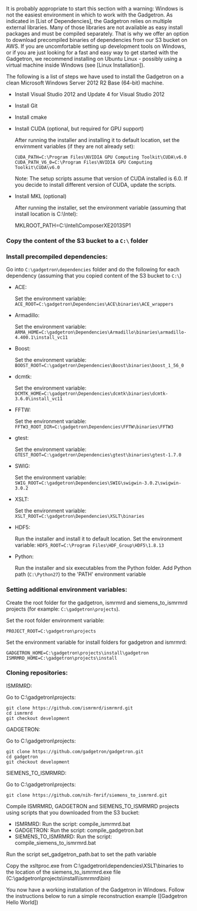 It is probably appropriate to start this section with a warning: Windows is not the easiest environment in which to work with the Gadgetron. As indicated in [List of Dependencies], the Gadgetron relies on multiple external libraries. Many of those libraries are not available as easy install packages and must be compiled separately. That is why we offer an option to download precompiled binaries of dependencies from our S3 bucket on AWS. If you are uncomfortable setting up development tools on Windows, or if you are just looking for a fast and easy way to get started with the Gadgetron, we recommend installing on Ubuntu Linux - possibly using a virtual machine inside Windows (see [Linux Installation]).

The following is a list of steps we have used to install the Gadgetron on a clean Microsoft Windows Server 2012 R2 Base (64-bit) machine. 

- Install Visual Studio 2012 and Update 4 for Visual Studio 2012

- Install Git

- Install cmake

- Install CUDA (optional, but required for GPU support)

    After running the installer and installing it to default location, set the envirnment variables (if they are not already set):

    ```CUDA_PATH=C:\Program Files\NVIDIA GPU Computing Toolkit\CUDA\v6.0```
    ```CUDA_PATH_V6_0=C:\Program Files\NVIDIA GPU Computing Toolkit\CUDA\v6.0```

    Note: The setup scripts assume that version of CUDA installed is 6.0. If you decide to install different version of CUDA, update the scripts.

- Install MKL (optional)

    After running the installer, set the environment variable (assuming that install location is C:\Intel):

    MKLROOT_PATH=C:\Intel\ComposerXE2013SP1

### Copy the content of the S3 bucket to a ```C:\``` folder

### Install precompiled dependencies:

Go into ```C:\gadgetron\dependencies``` folder and do the following for each dependency (assuming that you copied content of the S3 bucket to ```C:\```)

- ACE:

    Set the environment variable: ```ACE_ROOT=C:\gadgetron\Dependencies\ACE\binaries\ACE_wrappers```

- Armadillo:

    Set the environment variable: ```ARMA_HOME=C:\gadgetron\Dependencies\Armadillo\binaries\armadillo-4.400.1\install_vc11```

- Boost:

    Set the environment variable: ```BOOST_ROOT=C:\gadgetron\Dependencies\Boost\binaries\boost_1_56_0```

- dcmtk:

    Set the environment variable: ```DCMTK_HOME=C:\gadgetron\Dependencies\dcmtk\binaries\dcmtk-3.6.0\install_vc11```

- FFTW:

    Set the environment variable: ```FFTW3_ROOT_DIR=C:\gadgetron\Dependencies\FFTW\binaries\FFTW3```

- gtest:

    Set the environment variable: ```GTEST_ROOT=C:\gadgetron\Dependencies\gtest\binaries\gtest-1.7.0```

- SWIG:

    Set the environment variable: ```SWIG_ROOT=C:\gadgetron\Dependencies\SWIG\swigwin-3.0.2\swigwin-3.0.2```

- XSLT:

    Set the environment variable: ```XSLT_ROOT=C:\gadgetron\Dependencies\XSLT\binaries```

- HDF5:

    Run the installer and install it to default location.
    Set the environment variable: ```HDF5_ROOT=C:\Program Files\HDF_Group\HDF5\1.8.13```

- Python:

    Run the installer and six executables from the Python folder.
    Add Python path (```C:\Python27```) to the 'PATH' environment variable


### Setting additional environment variables:

Create the root folder for the gadgetron, ismrmrd and siemens_to_ismrmrd projects 
(for example: ```C:\gadgetron\projects```).

Set the root folder environment variable:
 
```PROJECT_ROOT=C:\gadgetron\projects```

Set the environment variable for install folders for gadgetron and ismrmrd:

```GADGETRON_HOME=C:\gadgetron\projects\install\gadgetron```
```ISMRMRD_HOME=C:\gadgetron\projects\install```

### Cloning repositories:

ISMRMRD:

Go to C:\gadgetron\projects:
```
git clone https://github.com/ismrmrd/ismrmrd.git
cd ismrmrd
git checkout development
```
GADGETRON:

Go to C:\gadgetron\projects:
```
git clone https://github.com/gadgetron/gadgetron.git
cd gadgetron
git checkout development
```
SIEMENS_TO_ISMRMRD:

Go to C:\gadgetron\projects:
```
git clone https://github.com/nih-fmrif/siemens_to_ismrmrd.git
```
Compile ISMRMRD, GADGETRON and SIEMENS_TO_ISMRMRD projects using scripts that you downloaded from the S3 bucket:
- ISMRMRD: Run the script: compile_ismrmrd.bat
- GADGETRON: Run the script: compile_gadgetron.bat
- SIEMENS_TO_ISMRMRD: Run the script: compile_siemens_to_ismrmrd.bat

Run the script set_gadgetron_path.bat to set the path variable

Copy the xsltproc.exe from C:\gadgetron\dependencies\XSLT\binaries to the location of the siemens_to_ismrmrd.exe file (C:\gadgetron\projects\install\ismrmrd\bin)

You now have a working installation of the Gadgetron in Windows. Follow the instructions below to run a simple reconstruction example ([Gadgetron Hello World])